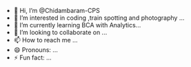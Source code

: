 - 👋 Hi, I’m @Chidambaram-CPS
- 👀 I’m interested in coding ,train spotting and photography ...
- 🌱 I’m currently learning BCA with Analytics...
- 💞️ I’m looking to collaborate on ...
- 📫 How to reach me ...
- 😄 Pronouns: ...
- ⚡ Fun fact: ...

<!---
Chidambaram-CPS/Chidambaram-CPS is a ✨ special ✨ repository because its `README.md` (this file) appears on your GitHub profile.
You can click the Preview link to take a look at your changes.
--->
